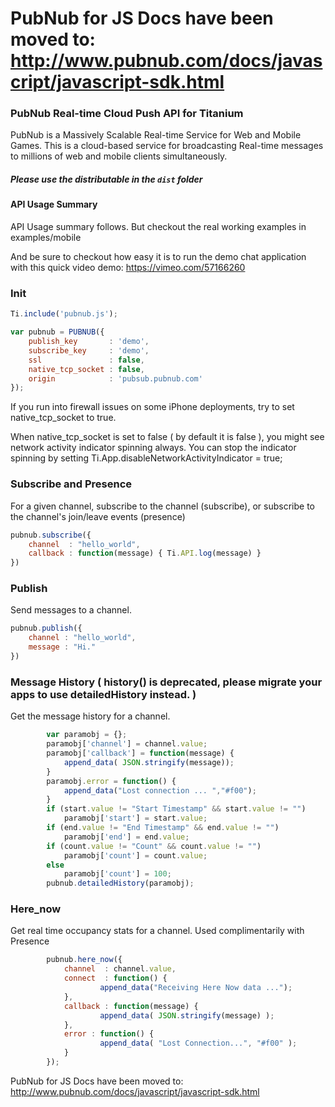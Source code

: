 # PubNub for JS Docs have been moved to: http://www.pubnub.com/docs/javascript/javascript-sdk.html

### PubNub Real-time Cloud Push API for Titanium

PubNub is a Massively Scalable Real-time Service for Web and Mobile Games.
This is a cloud-based service for broadcasting Real-time messages
to millions of web and mobile clients simultaneously.

#####  Please use the distributable in the `dist` folder

#### API Usage Summary
API Usage summary follows. But checkout the real working examples in examples/mobile

And be sure to checkout how easy it is to run the demo chat application with this quick video demo: 
https://vimeo.com/57166260

### Init

```javascript
Ti.include('pubnub.js');

var pubnub = PUBNUB({
    publish_key       : 'demo',
    subscribe_key     : 'demo',
    ssl               : false,
    native_tcp_socket : false,
    origin            : 'pubsub.pubnub.com'
});
```

If you run into firewall issues on some iPhone deployments, try to set native_tcp_socket to true.

When native_tcp_socket is set to false ( by default it is false ), you might see network activity indicator spinning always.
You can stop the indicator spinning by setting Ti.App.disableNetworkActivityIndicator = true;

### Subscribe and Presence
For a given channel, subscribe to the channel (subscribe), or subscribe to the channel's join/leave events (presence)

```javascript
pubnub.subscribe({
    channel  : "hello_world",
    callback : function(message) { Ti.API.log(message) }
})
```

### Publish
Send messages to a channel.

```javascript
pubnub.publish({
    channel : "hello_world",
    message : "Hi."
})
```

### Message History ( history() is deprecated, please migrate your apps to use detailedHistory instead. )
Get the message history for a channel.

```javascript
        var paramobj = {};
        paramobj['channel'] = channel.value;
        paramobj['callback'] = function(message) {
            append_data( JSON.stringify(message));
        }    
        paramobj.error = function() {
            append_data("Lost connection ... ","#f00");
        }
        if (start.value != "Start Timestamp" && start.value != "") 
            paramobj['start'] = start.value;
        if (end.value != "End Timestamp" && end.value != "") 
            paramobj['end'] = end.value;
        if (count.value != "Count" && count.value != "") 
            paramobj['count'] = count.value;
        else
            paramobj['count'] = 100;
        pubnub.detailedHistory(paramobj);
```
### Here_now
Get real time occupancy stats for a channel. Used complimentarily with Presence

```javascript
        pubnub.here_now({
            channel  : channel.value,
            connect  : function() {
                    append_data("Receiving Here Now data ...");
            },
            callback : function(message) {
                    append_data( JSON.stringify(message) );
            },
            error : function() {
                    append_data( "Lost Connection...", "#f00" );
            }
        });
```
PubNub for JS Docs have been moved to: http://www.pubnub.com/docs/javascript/javascript-sdk.html
